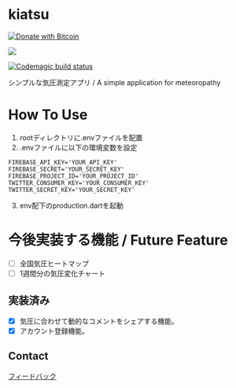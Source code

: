 # kiatsu

[![Donate with Bitcoin](https://en.cryptobadges.io/badge/micro/3LrRRh3Tz49AmEFwpmF5gt7rXgzyXMGsuV)](https://en.cryptobadges.io/donate/3LrRRh3Tz49AmEFwpmF5gt7rXgzyXMGsuV)

<img src="https://github.com/higedamc/kiatsu/blob/master/screenshots/IMG_2924.jpg">

[![Codemagic build status](https://api.codemagic.io/apps/609f571800a2d305209fe46d/609f571800a2d305209fe46c/status_badge.svg)](https://codemagic.io/apps/609f571800a2d305209fe46d/609f571800a2d305209fe46c/latest_build)

シンプルな気圧測定アプリ / A simple application for meteoropathy

# How To Use

1. rootディレクトリに.envファイルを配置
2. .envファイルに以下の環境変数を設定

```
FIREBASE_API_KEY='YOUR_API_KEY'
FIREBASE_SECRET='YOUR_SECRET_KEY'
FIREBASE_PROJECT_ID='YOUR_PROJECT_ID'
TWITTER_CONSUMER_KEY='YOUR_CONSUMER_KEY'
TWITTER_SECRET_KEY='YOUR_SECRET_KEY'
```
3. env配下のproduction.dartを起動

# 今後実装する機能 / Future Feature

- [ ] 全国気圧ヒートマップ
- [ ] 1週間分の気圧変化チャート

## 実装済み
- [x] 気圧に合わせて動的なコメントをシェアする機能。
- [x] アカウント登録機能。

## Contact

[フィードバック](<mailto:jstache@tutanota.com>)
